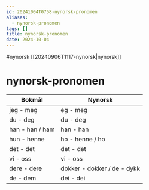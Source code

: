 ```yaml
---
id: 20241004T0758-nynorsk-pronomen
aliases:
  - nynorsk-pronomen
tags: []
title: nynorsk-pronomen
date: 2024-10-04
---
```


#nynorsk [[20240906T1117-nynorsk|nynorsk]]

# nynorsk-pronomen

| Bokmål          | Nynorsk                     |
| --------------- | --------------------------- |
| jeg - meg       | eg - meg                    |
| du - deg        | du - deg                    |
| han - han / ham | han - han                   |
| hun - henne     | ho - henne / ho             |
| det - det       | det - det                   |
| vi - oss        | vi - oss                    |
| dere - dere     | dokker - dokker / de - dykk |
| de - dem        | dei - dei                   |
